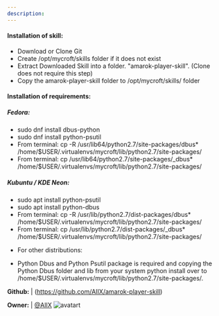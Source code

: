 ```yaml
---
description: 
---
```

#### Installation of skill:
* Download or Clone Git
* Create /opt/mycroft/skills folder if it does not exist
* Extract Downloaded Skill into a folder. "amarok-player-skill". (Clone does not require this step)
* Copy the amarok-player-skill folder to /opt/mycroft/skills/ folder

#### Installation of requirements:
##### Fedora:
- sudo dnf install dbus-python
- sudo dnf install python-psutil
- From terminal: cp -R /usr/lib64/python2.7/site-packages/dbus* /home/$USER/.virtualenvs/mycroft/lib/python2.7/site-packages/
- From terminal: cp /usr/lib64/python2.7/site-packages/_dbus* /home/$USER/.virtualenvs/mycroft/lib/python2.7/site-packages/

##### Kubuntu / KDE Neon:
- sudo apt install python-psutil
- sudo apt install python-dbus
- From terminal: cp -R /usr/lib/python2.7/dist-packages/dbus* /home/$USER/.virtualenvs/mycroft/lib/python2.7/site-packages/
- From terminal: cp /usr/lib/python2.7/dist-packages/_dbus* /home/$USER/.virtualenvs/mycroft/lib/python2.7/site-packages/

* For other distributions:
- Python Dbus and Python Psutil package is required and copying the Python Dbus folder and lib from your system python install over to /home/$USER/.virtualenvs/mycroft/lib/python2.7/site-packages/.

**Github:** | (https://github.com/AIIX/amarok-player-skill)

**Owner:** | [@AIIX](https://github.com/AIIX) ![avatart](https://avatars3.githubusercontent.com/u/19663666?v=4)

